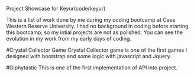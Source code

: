 Project Showcase for Keyur(coderkeyur)

This is a list of work done by me during my coding bootcamp at Case Western Reserve University. I had no background in coding before starting this bootcamp, so  my intial projects are not as polished. You can see the evolution in my work from my early days of coding. 

#Crystal Collector Game
Crystal Collector game is one of the first games I designed with bootstrap and some logic with javascript and Jquery.  

#Giphytastic
This is one of the first implementation of API into project. 